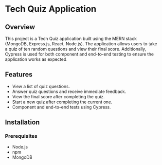 # Tech Quiz Application

## Overview

This project is a Tech Quiz application built using the MERN stack (MongoDB, Express.js, React, Node.js). The application allows users to take a quiz of ten random questions and view their final score. Additionally, Cypress is used for both component and end-to-end testing to ensure the application works as expected.

## Features

- View a list of quiz questions.
- Answer quiz questions and receive immediate feedback.
- View the final score after completing the quiz.
- Start a new quiz after completing the current one.
- Component and end-to-end tests using Cypress.

## Installation

### Prerequisites

- Node.js
- npm
- MongoDB

